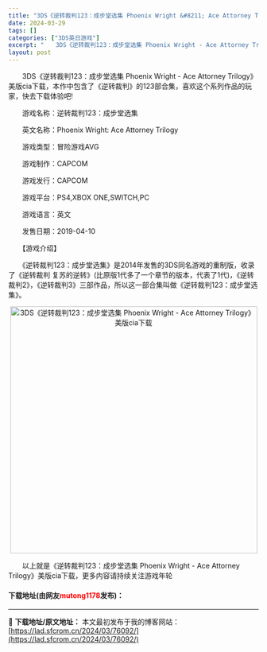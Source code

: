 ```yaml
---
title: "3DS《逆转裁判123：成步堂选集 Phoenix Wright &#8211; Ace Attorney Trilogy》美版cia下载"
date: 2024-03-29
tags: []
categories: ["3DS英日游戏"]
excerpt: "　　3DS《逆转裁判123：成步堂选集 Phoenix Wright - Ace Attorney Trilogy》美版cia下载，本作中包含了《逆转裁判》的123部合集，喜欢这个系列作品的玩家，快去下载体验吧! 　　游戏名称：逆转裁判123：成步堂选集 　　英文名称：Phoenix Wright:&hellip;"
layout: post
---
```


 <p>　　3DS《逆转裁判123：成步堂选集 Phoenix Wright - Ace Attorney Trilogy》美版cia下载，本作中包含了《逆转裁判》的123部合集，喜欢这个系列作品的玩家，快去下载体验吧!</p> <p>　　游戏名称：逆转裁判123：成步堂选集</p> <p>　　英文名称：Phoenix Wright: Ace Attorney Trilogy</p> <p>　　游戏类型：冒险游戏AVG</p> <p>　　游戏制作：CAPCOM</p> <p>　　游戏发行：CAPCOM</p> <p>　　游戏平台：PS4,XBOX ONE,SWITCH,PC</p> <p>　　游戏语言：英文</p> <p>　　发售日期：2019-04-10</p> <p>　　【游戏介绍】</p> <p>　　《逆转裁判123：成步堂选集》是2014年发售的3DS同名游戏的重制版，收录了《逆转裁判 复苏的逆转》(比原版1代多了一个章节的版本，代表了1代)，《逆转裁判2》，《逆转裁判3》三部作品，所以这一部合集叫做《逆转裁判123：成步堂选集》。</p> <p align="center"><img align="" border="0" src="https://lad.sfcrom.cn/wp-content/uploads/2024/03/20240329_66063490c28bf.jpg" width="497" alt="3DS《逆转裁判123：成步堂选集 Phoenix Wright - Ace Attorney Trilogy》美版cia下载" /></p> <p>　　以上就是《逆转裁判123：成步堂选集 Phoenix Wright - Ace Attorney Trilogy》美版cia下载，更多内容请持续关注游戏年轮</p> <p><h4>下载地址(由网友<font color="red">mutong1178</font>发布)：</h4></p> 

---
📖 **下载地址/原文地址：** 本文最初发布于我的博客网站：[https://lad.sfcrom.cn/2024/03/76092/](https://lad.sfcrom.cn/2024/03/76092/)
